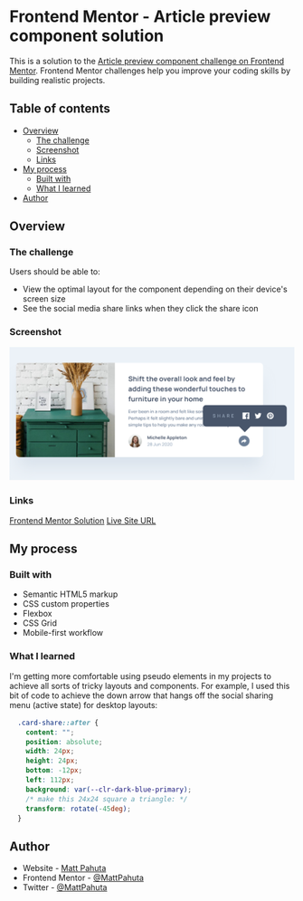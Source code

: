 # Frontend Mentor - Article preview component solution

This is a solution to the [Article preview component challenge on Frontend Mentor](https://www.frontendmentor.io/challenges/article-preview-component-dYBN_pYFT). Frontend Mentor challenges help you improve your coding skills by building realistic projects. 

## Table of contents

- [Overview](#overview)
  - [The challenge](#the-challenge)
  - [Screenshot](#screenshot)
  - [Links](#links)
- [My process](#my-process)
  - [Built with](#built-with)
  - [What I learned](#what-i-learned)
- [Author](#author)

## Overview

### The challenge

Users should be able to:

- View the optimal layout for the component depending on their device's screen size
- See the social media share links when they click the share icon

### Screenshot

![](./images/project-ss.webp)


### Links

[Frontend Mentor Solution](https://your-solution-url.com)
[Live Site URL](https://article-preview-component-five-murex.vercel.app/)

## My process

### Built with

- Semantic HTML5 markup
- CSS custom properties
- Flexbox
- CSS Grid
- Mobile-first workflow


### What I learned

I'm getting more comfortable using pseudo elements in my projects to achieve all sorts of tricky layouts and components. For example, I used this bit of code to achieve the down arrow that hangs off the social sharing menu (active state) for desktop layouts:

```css
  .card-share::after {
    content: "";
    position: absolute;
    width: 24px;
    height: 24px;
    bottom: -12px;
    left: 112px;
    background: var(--clr-dark-blue-primary);
    /* make this 24x24 square a triangle: */
    transform: rotate(-45deg); 
  }
```

## Author

- Website - [Matt Pahuta](https://www.mattpahuta.com)
- Frontend Mentor - [@MattPahuta](https://www.frontendmentor.io/profile/MatPahuta)
- Twitter - [@MattPahuta](https://www.twitter.com/MattPahuta)